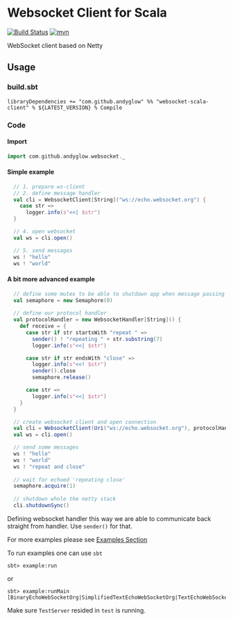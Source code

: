 # Websocket Client for Scala

[![Build Status](https://cloud.drone.io/api/badges/andyglow/websocket-scala-client/status.svg?ref=refs/heads/master)](https://cloud.drone.io/andyglow/websocket-scala-client)
[![mvn](https://img.shields.io/badge/dynamic/json.svg?label=mvn&query=%24.response.docs%5B0%5D.latestVersion&url=https%3A%2F%2Fsearch.maven.org%2Fsolrsearch%2Fselect%3Fq%3Dwebsocket-scala-client_2.13%26start%3D0%26rows%3D1)](https://search.maven.org/artifact/com.github.andyglow/websocket-scala-client_2.13/)

WebSocket client based on Netty

## Usage

### build.sbt
```
libraryDependencies += "com.github.andyglow" %% "websocket-scala-client" % ${LATEST_VERSION} % Compile
```

### Code

#### Import
```scala
import com.github.andyglow.websocket._
```

#### Simple example
```scala
  // 1. prepare ws-client
  // 2. define message handler
  val cli = WebsocketClient[String]("ws://echo.websocket.org") {
    case str =>
      logger.info(s"<<| $str")
  }

  // 4. open websocket
  val ws = cli.open()

  // 5. send messages
  ws ! "hello"
  ws ! "world"
```

#### A bit more advanced example
```scala
  // define some mutex to be able to shutdown app when message passing ends 
  val semaphore = new Semaphore(0)
  
  // define our protocol handler
  val protocolHandler = new WebsocketHandler[String]() {
    def receive = {
      case str if str startsWith "repeat " =>
        sender() ! "repeating " + str.substring(7)
        logger.info(s"<<| $str")

      case str if str endsWith "close" =>
        logger.info(s"<<! $str")
        sender().close
        semaphore.release()

      case str =>
        logger.info(s"<<| $str")
    }
  }

  // create websocket client and open connection
  val cli = WebsocketClient(Uri("ws://echo.websocket.org"), protocolHandler)
  val ws = cli.open()

  // send some messages
  ws ! "hello"
  ws ! "world"
  ws ! "repeat and close"
  
  // wait for echoed 'repeating close'
  semaphore.acquire(1)
  
  // shutdown whole the netty stack
  cli.shutdownSync()
```
Defining websocket handler this way we are able to communicate back straight from handler. Use `sender()` for that. 

For more examples please see [Examples Section](https://github.com/andyglow/websocket-scala-client/tree/develop/src/example/scala)

To run examples one can use `sbt`
```
sbt> example:run
```
or
```
sbt> example:runMain [BinaryEchoWebSocketOrg|SimplifiedTextEchoWebSocketOrg|TextEchoWebSocketOrg]
```

Make sure `TestServer` resided in `test` is running.